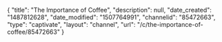 {
    "title": "The Importance of Coffee",
    "description": null,
    "date_created": "1487812628",
    "date_modified": "1507764991",
    "channelid": "85472663",
    "type": "captivate",
    "layout": "channel",
    "url": "\/c\/the-importance-of-coffee\/85472663"
}